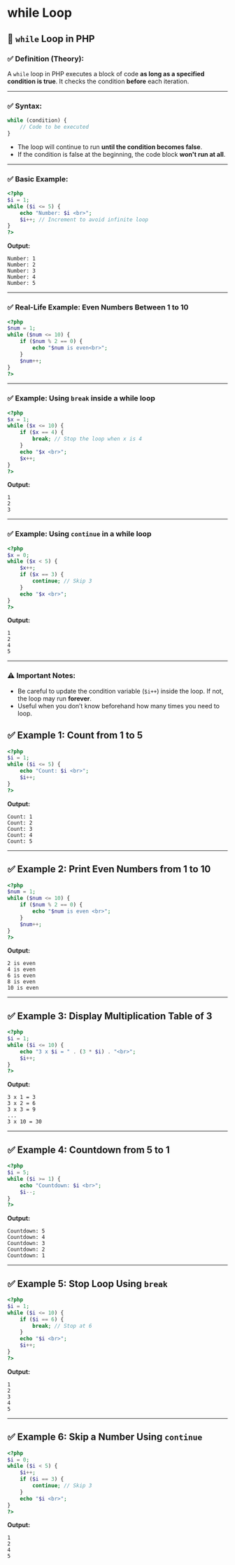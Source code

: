 # **while  Loop**

## 🔁 `while` Loop in PHP

### ✅ **Definition (Theory):**

A `while` loop in PHP executes a block of code **as long as a specified condition is true**. It checks the condition **before** each iteration.

---

### ✅ **Syntax:**

```php
while (condition) {
    // Code to be executed
}

```

- The loop will continue to run **until the condition becomes false**.
- If the condition is false at the beginning, the code block **won't run at all**.

---

### ✅ **Basic Example:**

```php
<?php
$i = 1;
while ($i <= 5) {
    echo "Number: $i <br>";
    $i++; // Increment to avoid infinite loop
}
?>

```

**Output:**

```
Number: 1
Number: 2
Number: 3
Number: 4
Number: 5

```

---

### ✅ **Real-Life Example: Even Numbers Between 1 to 10**

```php
<?php
$num = 1;
while ($num <= 10) {
    if ($num % 2 == 0) {
        echo "$num is even<br>";
    }
    $num++;
}
?>

```

---

### ✅ **Example: Using `break` inside a while loop**

```php
<?php
$x = 1;
while ($x <= 10) {
    if ($x == 4) {
        break; // Stop the loop when x is 4
    }
    echo "$x <br>";
    $x++;
}
?>

```

**Output:**

```
1
2
3

```

---

### ✅ **Example: Using `continue` in a while loop**

```php
<?php
$x = 0;
while ($x < 5) {
    $x++;
    if ($x == 3) {
        continue; // Skip 3
    }
    echo "$x <br>";
}
?>

```

**Output:**

```
1
2
4
5

```

---

### ⚠️ **Important Notes:**

- Be careful to update the condition variable (`$i++`) inside the loop. If not, the loop may run **forever**.
- Useful when you don’t know beforehand how many times you need to loop.

## ✅ **Example 1: Count from 1 to 5**

```php
<?php
$i = 1;
while ($i <= 5) {
    echo "Count: $i <br>";
    $i++;
}
?>

```

**Output:**

```
Count: 1
Count: 2
Count: 3
Count: 4
Count: 5

```

---

## ✅ **Example 2: Print Even Numbers from 1 to 10**

```php
<?php
$num = 1;
while ($num <= 10) {
    if ($num % 2 == 0) {
        echo "$num is even <br>";
    }
    $num++;
}
?>

```

**Output:**

```
2 is even
4 is even
6 is even
8 is even
10 is even

```

---

## ✅ **Example 3: Display Multiplication Table of 3**

```php
<?php
$i = 1;
while ($i <= 10) {
    echo "3 x $i = " . (3 * $i) . "<br>";
    $i++;
}
?>

```

**Output:**

```
3 x 1 = 3
3 x 2 = 6
3 x 3 = 9
...
3 x 10 = 30

```

---

## ✅ **Example 4: Countdown from 5 to 1**

```php
<?php
$i = 5;
while ($i >= 1) {
    echo "Countdown: $i <br>";
    $i--;
}
?>

```

**Output:**

```
Countdown: 5
Countdown: 4
Countdown: 3
Countdown: 2
Countdown: 1

```

---

## ✅ **Example 5: Stop Loop Using `break`**

```php
<?php
$i = 1;
while ($i <= 10) {
    if ($i == 6) {
        break; // Stop at 6
    }
    echo "$i <br>";
    $i++;
}
?>

```

**Output:**

```
1
2
3
4
5

```

---

## ✅ **Example 6: Skip a Number Using `continue`**

```php
<?php
$i = 0;
while ($i < 5) {
    $i++;
    if ($i == 3) {
        continue; // Skip 3
    }
    echo "$i <br>";
}
?>

```

**Output:**

```
1
2
4
5
```
